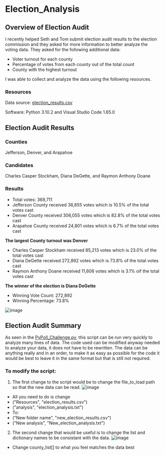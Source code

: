 # Election_Analysis
## Overview of Election Audit
I recently helped Seth and Tom submit election audit results to the election commission and they asked for more information to better analyze the voting data. They asked for the following additional data:
 - Voter turnout for each county
 - Percentage of votes from each county out of the total count
 - County with the highest turnout

I was able to collect and analyze the data using the following resources.

### Resources
Data source: [election_results.csv](https://raw.githubusercontent.com/AndyPicton/Election_Analysis/main/Resources/election_results.csv)

Software: Python 3.10.2 and Visual Studio Code 1.65.0

## Election Audit Results
### Counties
Jefferson, Denver, and Arapahoe

### Candidates
Charles Casper Stockham, Diana DeGette, and Raymon Anthony Doane

### Results
- Total votes: 369,711
- Jefferson County received 38,855 votes which is 10.5% of the total votes cast
- Denver County received 306,055 votes which is 82.8% of the total votes cast
- Arapahoe County received 24,801 votes which is 6.7% of the total votes cast

**The largest County turnout was Denver**

- Charles Casper Stockham received 85,213 votes which is 23.0% of the total votes cast
- Diana DeGette received 272,892 votes which is 73.8% of the total votes cast
- Raymon Anthony Doane received 11,606 votes which is 3.1% oif the total votes cast

**The winner of the election is Diana DeGette**
- Winning Vote Count: 272,892
- Winning Percentage: 73.8%

![image](https://user-images.githubusercontent.com/99369565/158076858-b34da261-8739-4e0b-b857-f253993b8dc3.png)


## Election Audit Summary
As seen in the [PyPoll_Challenge.py](https://github.com/AndyPicton/Election_Analysis/blob/58dbf4c8c538d5688c36ecd6f7dc4a56b2408db3/PyPoll_Challenge.py), this script can be run very quickly to analyze many lines of data. The code used can be modified anyway needed to analyze your data, it does not have to be rewritten. The data can be anything really and in an order, to make it as easy as possible for the code it would be best to leave it in the same format but that is still not required. 

### To modify the script:
1. The first change to the script would be to change the file_to_load path so that the new data can be read.
![image](https://user-images.githubusercontent.com/99369565/158078677-83fd8718-6c0a-4e26-ab52-3e905286e49a.png)
 - All you need to do is change 
  - ("Resources", "election_results.csv")
  - ("analysis", "election_analysis.txt")
 - To:
  - ("New folder name", "new_election_results.csv")
  - ("New analysis", "New_election_analysis.txt")

2. The second change that would be useful is to change the list and dictionary names to be consistant with the data.
![image](https://user-images.githubusercontent.com/99369565/158078808-3c998ea2-ed8a-42cb-bac8-c4c952bf9eba.png)
 - Change county_list[] to what you feel matches the data best


